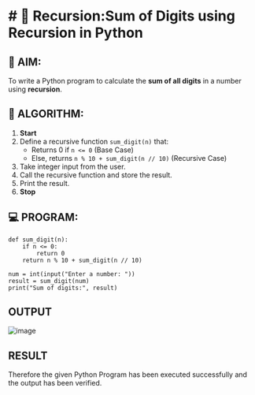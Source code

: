 # # 🔁 Recursion:Sum of Digits using Recursion in Python

## 🎯 AIM:
To write a Python program to calculate the **sum of all digits** in a number using **recursion**.

## 🧠 ALGORITHM:

1. **Start**
2. Define a recursive function `sum_digit(n)` that:
   - Returns 0 if `n <= 0` (Base Case)
   - Else, returns `n % 10 + sum_digit(n // 10)` (Recursive Case)
3. Take integer input from the user.
4. Call the recursive function and store the result.
5. Print the result.
6. **Stop**

## 💻 PROGRAM:
```
def sum_digit(n):
    if n <= 0:
        return 0
    return n % 10 + sum_digit(n // 10)

num = int(input("Enter a number: "))
result = sum_digit(num)
print("Sum of digits:", result)

```

## OUTPUT
![image](https://github.com/user-attachments/assets/786fe283-c8ad-4b26-ba81-a9a330a7d287)

## RESULT
Therefore the given Python Program has been executed successfully and the output has been verified.
